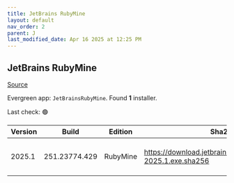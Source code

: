 ```yaml
---
title: JetBrains RubyMine
layout: default
nav_order: 2
parent: J
last_modified_date: Apr 16 2025 at 12:25 PM
---
```


## JetBrains RubyMine

[Source](https://www.jetbrains.com/rubymine)

Evergreen app: `JetBrainsRubyMine`. Found **1** installer.

Last check: 🟢

| Version | Build         | Edition  | Sha256                                                         | Date      | Size      | Type | URI                                                                                                                |
| ------- | ------------- | -------- | -------------------------------------------------------------- | --------- | --------- | ---- | ------------------------------------------------------------------------------------------------------------------ |
| 2025.1  | 251.23774.429 | RubyMine | https://download.jetbrains.com/ruby/RubyMine-2025.1.exe.sha256 | 16/4/2025 | 769118512 | exe  | [https://download.jetbrains.com/ruby/RubyMine-2025.1.exe](https://download.jetbrains.com/ruby/RubyMine-2025.1.exe) |
